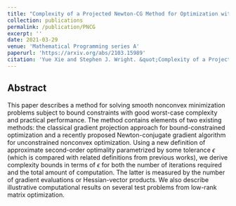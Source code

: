 ```yaml
---
title: "Complexity of a Projected Newton-CG Method for Optimization with Bounds"
collection: publications
permalink: /publication/PNCG
excerpt: ''
date: 2021-03-29
venue: 'Mathematical Programming series A'
paperurl: 'https://arxiv.org/abs/2103.15989'
citation: 'Yue Xie and Stephen J. Wright. &quot;Complexity of a Projected Newton-CG Method for Optimization with Bounds.&quot; <i>arXiv preprint, arXiv: 2103.15989.</i>.'
---
```

## Abstract

This paper describes a method for solving smooth nonconvex minimization problems subject to bound constraints with good worst-case complexity and practical performance. The method contains elements of two existing methods: the classical gradient projection approach for bound-constrained optimization and a recently proposed Newton-conjugate gradient algorithm for unconstrained nonconvex optimization.
Using a new definition of approximate second-order optimality parametrized by some tolerance $\epsilon$ (which is compared with related definitions from previous works), we derive complexity bounds in terms of $\epsilon$ for both the number of iterations required and the total amount of computation. The latter is measured by the number of gradient evaluations or Hessian-vector products. We also describe illustrative computational results on several test problems from low-rank matrix optimization.
